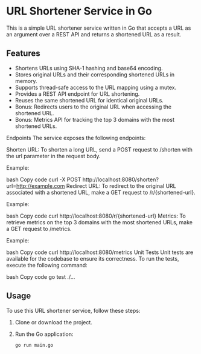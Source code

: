 # URL Shortener Service in Go

This is a simple URL shortener service written in Go that accepts a URL as an argument over a REST API and returns a shortened URL as a result.

## Features

- Shortens URLs using SHA-1 hashing and base64 encoding.
- Stores original URLs and their corresponding shortened URLs in memory.
- Supports thread-safe access to the URL mapping using a mutex.
- Provides a REST API endpoint for URL shortening.
- Reuses the same shortened URL for identical original URLs.
- Bonus: Redirects users to the original URL when accessing the shortened URL.
- Bonus: Metrics API for tracking the top 3 domains with the most shortened URLs.

Endpoints
The service exposes the following endpoints:

Shorten URL: To shorten a long URL, send a POST request to /shorten with the url parameter in the request body.

Example:

bash
Copy code
curl -X POST http://localhost:8080/shorten?url=http://example.com
Redirect URL: To redirect to the original URL associated with a shortened URL, make a GET request to /r/{shortened-url}.

Example:

bash
Copy code
curl http://localhost:8080/r/{shortened-url}
Metrics: To retrieve metrics on the top 3 domains with the most shortened URLs, make a GET request to /metrics.

Example:

bash
Copy code
curl http://localhost:8080/metrics
Unit Tests
Unit tests are available for the codebase to ensure its correctness. To run the tests, execute the following command:

bash
Copy code
go test ./...

## Usage

To use this URL shortener service, follow these steps:

1. Clone or download the project.

2. Run the Go application:

   ```bash
   go run main.go
